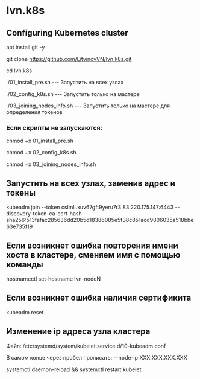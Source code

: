# lvn.k8s
## Configuring Kubernetes cluster

apt install git -y

git clone https://github.com/LitvinovVN/lvn.k8s.git

cd lvn.k8s


./01_install_pre.sh   --- Запустить на всех узлах

./02_config_k8s.sh   --- Запустить только на мастере

./03_joining_nodes_info.sh --- Запустить только на мастере для определения токенов

### Если скрипты не запускаются:

chmod +x 01_install_pre.sh

chmod +x 02_config_k8s.sh

chmod +x 03_joining_nodes_info.sh



## Запустить на всех узлах, заменив адрес и токены

kubeadm join --token cslmll.xuv67gft9yeru7r3 83.220.175.147:6443 --discovery-token-ca-cert-hash sha256:513fafac285636dd20b5d18386085e5f38c851acd9806035a518bbe63e735f19

## Если возникнет ошибка повторения имени хоста в кластере, сменяем имя с помощью команды

hostnamectl set-hostname lvn-nodeN

## Если возникнет ошибка наличия сертификита

kubeadm reset

## Изменение ip адреса узла кластера
Файл: /etc/systemd/system/kubelet.service.d/10-kubeadm.conf

В самом конце через пробел прописать: --node-ip XXX.XXX.XXX.XXX

systemctl daemon-reload && systemctl restart kubelet
